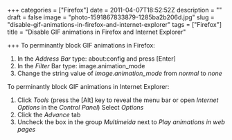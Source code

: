 +++
categories = ["Firefox"]
date = 2011-04-07T18:52:52Z
description = ""
draft = false
image = "photo-1591867833879-1285ba2b206d.jpg"
slug = "disable-gif-animations-in-firefox-and-internet-explorer"
tags = ["Firefox"]
title = "Disable GIF animations in Firefox and Internet Explorer"

+++
To perminantly block GIF animations in Firefox:

1.  In the _Address Bar_ type:
    about:config
    and press \[Enter\]
2.  In the _Filter_ Bar type:
    image.animation\_mode
3.  Change the string value of _image.animation\_mode_ from _normal_ to _none_

To perminantly block GIF animations in Internet Explorer:

1.  Click _Tools_ (press the \[Alt\] key to reveal the menu bar or open _Internet Options_ in the _Control Panel_)
    Select _Options_
2.  Click the _Advance_ tab
3.  Uncheck the box in the group _Multimeida_ next to _Play animations in web pages_